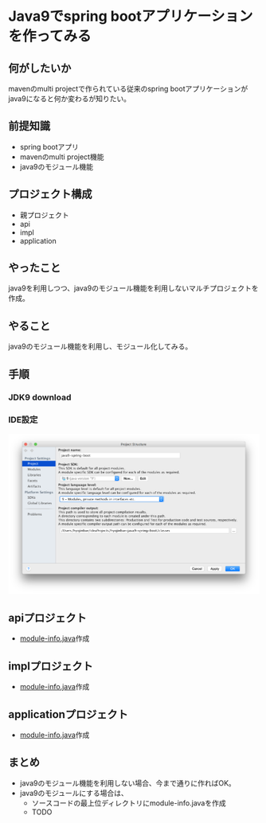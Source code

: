 # Java9でspring bootアプリケーションを作ってみる
## 何がしたいか
mavenのmulti projectで作られている従来のspring bootアプリケーションがjava9になると何か変わるが知りたい。

## 前提知識
- spring bootアプリ
- mavenのmulti project機能
- java9のモジュール機能

## プロジェクト構成
- 親プロジェクト
- api
- impl
- application

## やったこと
java9を利用しつつ、java9のモジュール機能を利用しないマルチプロジェクトを作成。

## やること
java9のモジュール機能を利用し、モジュール化してみる。

## 手順
### JDK9 download
### IDE設定
![](images/setting-jdk9.png)


## apiプロジェクト
- [module-info.java](https://github.com/hyojinbae-sample/hyojinbae-java9-spring-boot/blob/use-module/api/src/main/java/module-info.java)作成

## implプロジェクト
- [module-info.java](https://github.com/hyojinbae-sample/hyojinbae-java9-spring-boot/blob/use-module/impl/src/main/java/module-info.java)作成

## applicationプロジェクト
- [module-info.java](https://github.com/hyojinbae-sample/hyojinbae-java9-spring-boot/blob/use-module/application/src/main/java/module-info.java)作成

## まとめ
- java9のモジュール機能を利用しない場合、今まで通りに作ればOK。
- java9のモジュールにする場合は、
  - ソースコードの最上位ディレクトリにmodule-info.javaを作成
  - TODO

